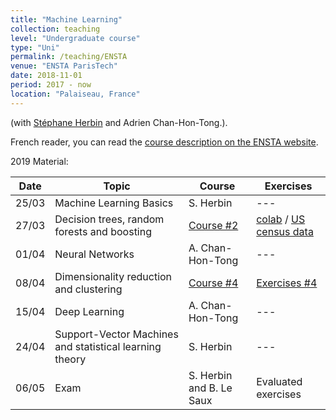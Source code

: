 ```yaml
---
title: "Machine Learning"
collection: teaching
level: "Undergraduate course"
type: "Uni"
permalink: /teaching/ENSTA
venue: "ENSTA ParisTech"
date: 2018-11-01
period: 2017 - now
location: "Palaiseau, France"
---
```


(with [Stéphane Herbin](http://www.onera.fr/fr/staff/stephane-herbin) and Adrien Chan-Hon-Tong.).

French reader, you can read the [course description on the ENSTA website](https://synapses.ensta-paristech.fr/catalogue/2017-2018/ue/1670/ES203-apprentissage-automatique).


2019 Material:

| Date | Topic | Course | Exercises |
| --- | --- | --- |  --- |
| 25/03 | Machine Learning Basics | S. Herbin |  --- |
| 27/03 | Decision trees, random forests and boosting | [Course #2](../courses/ensta-app-03-arbres-ensembles.pdf) | [colab](https://colab.research.google.com/drive/1P-2UH6U6Mkf9nlwqY4ziRSx92QdWQRRV) / [US census data](../courses/combined_data.csv) |
| 01/04 | Neural Networks | A. Chan-Hon-Tong |  --- |
| 08/04 | Dimensionality reduction and clustering | [Course #4]() | [Exercises #4]() |
| 15/04 | Deep Learning | A. Chan-Hon-Tong |  --- |
| 24/04 | Support-Vector Machines and statistical learning theory | S. Herbin |  --- |
| 06/05 | Exam | S. Herbin and B. Le Saux |  Evaluated exercises |

<!--
Old 2018 material:

| Topic | Course | Exercises |
| --- | --- | --- |
| Decision trees, random forests and boosting | [Course #3](../courses/ensta-app-03-arbres-ensembles.pdf) | [ipynb](../courses/tp_dtree_rf_corr.ipynb) / [html](../courses/tp_dtree_rf_corr.html) |
| Dimensionality reduction and clustering | [Course #4](../courses/ensta-app-04-non-supervise.pdf) | [Exercises #4]() |
-->
